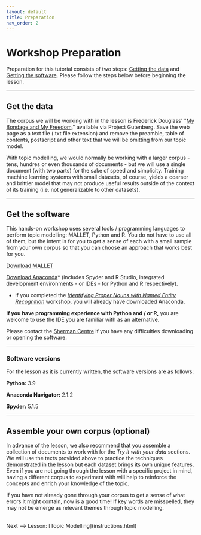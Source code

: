 ```yaml
---
layout: default
title: Preparation
nav_order: 2
---
```



# Workshop Preparation 

Preparation for this tutorial consists of two steps: [Getting the data](#get-the-data) and [Getting the software](#get-the-software). Please follow the steps below before beginning the lesson.

<hr />
  
## Get the data

The corpus we will be working with in the lesson is Frederick Douglass' "[My Bondage and My Freedom](https://www.gutenberg.org/files/202/202-h/202-h.htm)," available via Project Gutenberg. Save the web page as a text file (.txt file extension) and remove the preamble, table of contents, postscript and other text that we will be omitting from our topic model.

With topic modelling, we would normally be working with a larger corpus - tens, hundres or even thousands of documents - but we will use a single document (with two parts) for the sake of speed and simplicity. Training machine learning systems with small datasets, of course, yields a coarser and brittler model that may not produce useful results outside of the context of its training (i.e. not generalizable to other datasets). 

<hr />

## Get the software

This hands-on workshop uses several tools / programming languages to perform topic modelling: MALLET, Python and R. You do not have to use all of them, but the intent is for you to get a sense of each with a small sample from your own corpus so that you can choose an approach that works best for you.

[Download MALLET](https://mimno.github.io/Mallet/)

[Download Anaconda](https://www.anaconda.com/products/individual)* (includes Spyder and R Studio, integrated development environments - or IDEs - for Python and R respectively).

* If you completed the *[Identifying Proper Nouns with Named Entity Recognition](https://scds.github.io/text-analysis-2/)* workshop, you will already have downloaded Anaconda.

**If you have programming experience with Python and / or R,** you are welcome to use the IDE you are familiar with as an alternative.

Please contact the [Sherman Centre](mailto:scds@mcmaster.ca) if you have any difficulties downloading or opening the software.

<hr />

### Software versions

For the lesson as it is currently written, the software versions are as follows:

**Python:** 3.9

**Anaconda Navigator:** 2.1.2

**Spyder:** 5.1.5

<hr />

## Assemble your own corpus (optional)

In advance of the lesson, we also recommend that you assemble a collection of documents to work with for the *Try it with your data* sections. We will use the texts provided above to practice the techniques demonstrated in the lesson but each dataset brings its own unique features. Even if you are not going through the lesson with a specific project in mind, having a different corpus to experiment with will help to reinforce the concepts and enrich your knowledge of the topic.

If you have not already gone through your corpus to get a sense of what errors it might contain, now is a good time! If key words are misspelled, they may not be emerge as relevant themes through topic modelling.

<br />
Next --> Lesson: [Topic Modelling](instructions.html)
